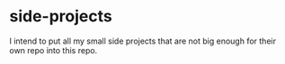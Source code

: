 # side-projects
I intend to put all my small side projects that are not big enough for their own repo into this repo.
